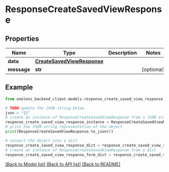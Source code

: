 # ResponseCreateSavedViewResponse


## Properties

Name | Type | Description | Notes
------------ | ------------- | ------------- | -------------
**data** | [**CreateSavedViewResponse**](CreateSavedViewResponse.md) |  | 
**message** | **str** |  | [optional] 

## Example

```python
from onelens_backend_client.models.response_create_saved_view_response import ResponseCreateSavedViewResponse

# TODO update the JSON string below
json = "{}"
# create an instance of ResponseCreateSavedViewResponse from a JSON string
response_create_saved_view_response_instance = ResponseCreateSavedViewResponse.from_json(json)
# print the JSON string representation of the object
print(ResponseCreateSavedViewResponse.to_json())

# convert the object into a dict
response_create_saved_view_response_dict = response_create_saved_view_response_instance.to_dict()
# create an instance of ResponseCreateSavedViewResponse from a dict
response_create_saved_view_response_form_dict = response_create_saved_view_response.from_dict(response_create_saved_view_response_dict)
```
[[Back to Model list]](../README.md#documentation-for-models) [[Back to API list]](../README.md#documentation-for-api-endpoints) [[Back to README]](../README.md)


